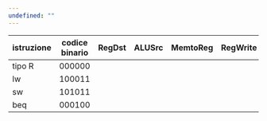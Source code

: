 ```yaml
---
undefined: ""
---
```


| istruzione | codice binario | RegDst | ALUSrc | MemtoReg | RegWrite | MemRead | MemWrite | Branch | ALUOp1 | ALUOp0 |
| ---------- | -------------- | ------ | ------ | -------- | -------- | ------- | -------- | ------ | ------ | ------ |
| tipo R     | 000000         |        |        |          |          |         |          |        |        |        |
| lw         | 100011         |        |        |          |          |         |          |        |        |        |
| sw         | 101011         |        |        |          |          |         |          |        |        |        |
| beq        | 000100         |        |        |          |          |         |          |        |        |        |
